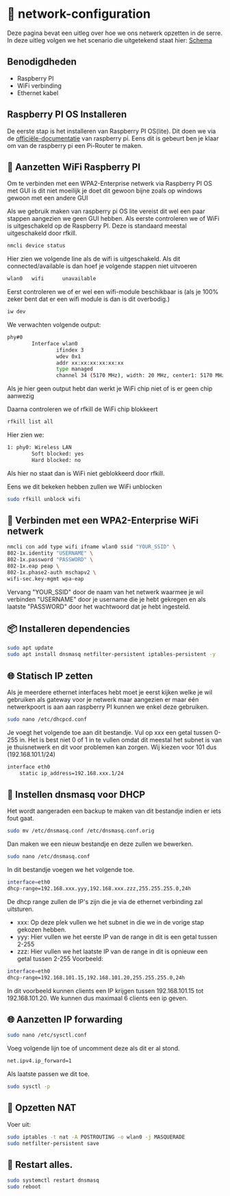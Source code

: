 # :wireless: network-configuration

Deze pagina bevat een uitleg over hoe we ons netwerk opzetten in de serre. In deze uitleg volgen we het scenario die uitgetekend staat hier: [Schema](/Schema's/scenario's/Scenario-Final.drawio.png)

## Benodigdheden
- Raspberry PI
- WiFi verbinding
- Ethernet kabel

## Raspberry PI OS Installeren
De eerste stap is het installeren van Raspberry PI OS(lite). Dit doen we via de [officiële-documentatie](https://www.raspberrypi.com/software/) van raspberry pi. Eens dit is gebeurt ben je klaar om van de raspberry pi een Pi-Router te maken. 
## :wireless: Aanzetten WiFi Raspberry PI
Om te verbinden met een WPA2-Enterprise netwerk via Raspberry PI OS met GUI is dit niet moeilijk je doet dit gewoon bijne zoals op windows gewoon met een andere GUI

Als we gebruik maken van raspberry pi OS lite vereist dit wel een paar stappen aangezien we geen GUI hebben.
Als eerste controleren we of WiFi is uitgeschakeld op de Raspberry PI. Deze is standaard meestal uitgeschakeld door rfkill.
```bash
nmcli device status
```
Hier zien we volgende line als de wifi is uitgeschakeld. Als dit connected/available is dan hoef je volgende stappen niet uitvoeren
```bash
wlan0   wifi      unavailable
```
Eerst controleren we of er wel een wifi-module beschikbaar is (als je 100% zeker bent dat er een wifi module is dan is dit overbodig.)
```bash
iw dev
```
We verwachten volgende output:
```bash
phy#0
        Interface wlan0
                ifindex 3
                wdev 0x1
                addr xx:xx:xx:xx:xx:xx
                type managed
                channel 34 (5170 MHz), width: 20 MHz, center1: 5170 MHz
```
Als je hier geen output hebt dan werkt je WiFi chip niet of is er geen chip aanwezig

Daarna controleren we of rfkill de WiFi chip blokkeert
```bash
rfkill list all
```
Hier zien we:
```bash
1: phy0: Wireless LAN
        Soft blocked: yes
        Hard blocked: no
``` 
Als hier no staat dan is WiFi niet geblokkeerd door rfkill.

Eens we dit bekeken hebben zullen we WiFi unblocken
```bash
sudo rfkill unblock wifi
```

## :wireless: Verbinden met een WPA2-Enterprise WiFi netwerk
```bash
nmcli con add type wifi ifname wlan0 ssid "YOUR_SSID" \
802-1x.identity "USERNAME" \
802-1x.password "PASSWORD" \
802-1x.eap peap \
802-1x.phase2-auth mschapv2 \
wifi-sec.key-mgmt wpa-eap
```
Vervang "YOUR_SSID" door de naam van het netwerk waarmee je wil verbinden "USERNAME" door je username die je hebt gekregen en als laatste "PASSWORD" door het wachtwoord dat je hebt ingesteld.
## 📦 Installeren dependencies
```bash
sudo apt update
sudo apt install dnsmasq netfilter-persistent iptables-persistent -y
```
## 🌐 Statisch IP zetten
Als je meerdere ethernet interfaces hebt moet je eerst kijken welke je wil gebruiken als gateway voor je netwerk maar aangezien er maar één netwerkpoort is aan aan raspberry PI kunnen we enkel deze gebruiken.
```bash
sudo nano /etc/dhcpcd.conf
```
Je voegt het volgende toe aan dit bestandje. Vul op xxx een getal tussen 0-255 in. Het is best niet 0 of 1 in te vullen omdat dit meestal het subnet is van je thuisnetwerk en dit voor problemen kan zorgen. Wij kiezen voor 101 dus (192.168.101.1/24)
```bash
interface eth0
    static ip_address=192.168.xxx.1/24
```
## 📡 Instellen dnsmasq voor DHCP
Het wordt aangeraden een backup te maken van dit bestandje indien er iets fout gaat.
```bash
sudo mv /etc/dnsmasq.conf /etc/dnsmasq.conf.orig
```
Dan maken we een nieuw bestandje en deze zullen we bewerken.
```bash
sudo nano /etc/dnsmasq.conf
```
In dit bestandje voegen we het volgende toe.
```bash
interface=eth0
dhcp-range=192.168.xxx.yyy,192.168.xxx.zzz,255.255.255.0,24h
```
De dhcp range zullen de IP's zijn die je via de ethernet verbinding zal uitsturen.
- xxx: Op deze plek vullen we het subnet in die we in de vorige stap gekozen hebben.
- yyy: Hier vullen we het eerste IP van de range in dit is een getal tussen 2-255
- zzz: Hier vullen we het laatste IP van de range in dit is opnieuw een getal tussen 2-255
Voorbeeld:
```bash
interface=eth0
dhcp-range=192.168.101.15,192.168.101.20,255.255.255.0,24h
```
In dit voorbeeld kunnen clients een IP krijgen tussen 192.168.101.15 tot 192.168.101.20. We kunnen dus maximaal 6 clients een ip geven.

## 🌐 Aanzetten IP forwarding
```bash
sudo nano /etc/sysctl.conf
```
Voeg volgende lijn toe of uncomment deze als dit er al stond.
```bash
net.ipv4.ip_forward=1
```
Als laatste passen we dit toe.
```bash
sudo sysctl -p
```
## 📡 Opzetten NAT
Voer uit:
```bash
sudo iptables -t nat -A POSTROUTING -o wlan0 -j MASQUERADE
sudo netfilter-persistent save
```
## 🔄 Restart alles.
```bash
sudo systemctl restart dnsmasq
sudo reboot
```